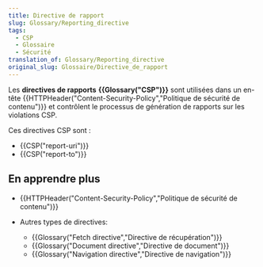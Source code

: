 ```yaml
---
title: Directive de rapport
slug: Glossary/Reporting_directive
tags:
  - CSP
  - Glossaire
  - Sécurité
translation_of: Glossary/Reporting_directive
original_slug: Glossaire/Directive_de_rapport
---
```

Les **directives de rapports** **{{Glossary("CSP")}}** sont utilisées dans un en-tête {{HTTPHeader("Content-Security-Policy","Politique de sécurité de contenu")}} et contrôlent le processus de génération de rapports sur les violations CSP.

Ces directives CSP sont :

- {{CSP("report-uri")}}
- {{CSP("report-to")}}

## En apprendre plus

- {{HTTPHeader("Content-Security-Policy","Politique de sécurité de contenu")}}
- Autres types de directives:

  - {{Glossary("Fetch directive","Directive de récupération")}}
  - {{Glossary("Document directive","Directive de document")}}
  - {{Glossary("Navigation directive","Directive de navigation")}}
